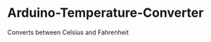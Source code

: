 Arduino-Temperature-Converter
=============================

Converts between Celsius and Fahrenheit
